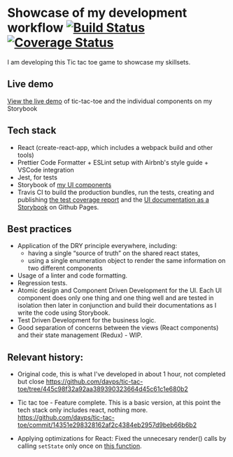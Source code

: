 # Showcase of my development workflow [![Build Status](https://travis-ci.org/davps/tic-tac-toe.svg?branch=master)](https://travis-ci.org/davps/tic-tac-toe) [![Coverage Status](https://coveralls.io/repos/github/davps/tic-tac-toe/badge.svg?branch=master)](https://coveralls.io/github/davps/tic-tac-toe?branch=master)

I am developing this Tic tac toe game to showcase my skillsets.

## Live demo

[View the live demo](https://davps.github.io/tic-tac-toe) of tic-tac-toe and the individual components on my Storybook

## Tech stack

- React (create-react-app, which includes a webpack build and other tools)
- Prettier Code Formatter + ESLint setup with Airbnb's style guide + VSCode integration
- Jest, for tests
- Storybook of [my UI components](https://davps.github.io/tic-tac-toe)
- Travis CI to build the production bundles, run the tests, creating and publishing [the test coverage report](https://coveralls.io/github/davps/tic-tac-toe) and the [UI documentation as a Storybook](https://davps.github.io/tic-tac-toe) on Github Pages.

## Best practices

- Application of the DRY principle everywhere, including:
  - having a single “source of truth” on the shared react states,
  - using a single enumeration object to render the same information on two different components
- Usage of a linter and code formatting.
- Regression tests.
- Atomic design and Component Driven Development for the UI. Each UI component does only one thing and one thing well and are tested in isolation then later in conjunction and build their documentations as I write the code using Storybook.
- Test Driven Development for the business logic.
- Good separation of concerns between the views (React components) and their state management (Redux) - WIP.

## Relevant history:

- Original code, this is what I've developed in about 1 hour, not completed but close
  https://github.com/davps/tic-tac-toe/tree/445c98f32a92aa389390323664d45c61c1e680b2

- Tic tac toe - Feature complete. This is a basic version, at this point the tech stack only includes react, nothing more.
  https://github.com/davps/tic-tac-toe/commit/14351e298328162af2c4384eb2957d9beb66b6b2

- Applying optimizations for React:
  Fixed the unnecesary render() calls by calling `setState` only once on [this function](https://github.com/davps/tic-tac-toe/commit/7372b0c2bad344e92bce18d64bde4276a3ee8128#diff-84599220e354fbfa3b9310dec52ed9bcL270).
